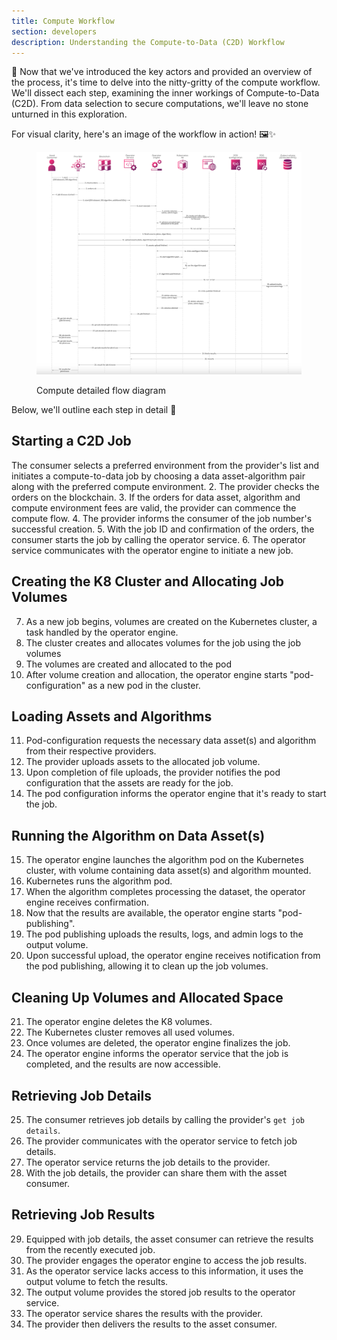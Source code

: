 ```yaml
---
title: Compute Workflow
section: developers
description: Understanding the Compute-to-Data (C2D) Workflow
---
```


🚀  Now that we've introduced the key actors and provided an overview of the process, it's time to delve into the nitty-gritty of the compute workflow. We'll dissect each step, examining the inner workings of Compute-to-Data (C2D). From data selection to secure computations, we'll leave no stone unturned in this exploration. 

For visual clarity, here's an image of the workflow in action! 🖼️✨

<figure><img src="../../.gitbook/assets/c2d/c2d_detailed_flow.png" alt=""><figcaption><p>Compute detailed flow diagram</p></figcaption></figure>

Below, we'll outline each step in detail 📝

## Starting a C2D Job
The consumer selects a preferred environment from the provider's list and initiates a compute-to-data job by choosing a data asset-algorithm pair along with the preferred compute environment.
2. The provider checks the orders on the blockchain.
3. If the orders for data asset, algorithm and compute environment fees are valid, the provider can commence the compute flow.
4. The provider informs the consumer of the job number's successful creation.
5. With the job ID and confirmation of the orders, the consumer starts the job by calling the operator service.
6. The operator service communicates with the operator engine to initiate a new job.

## Creating the K8 Cluster and Allocating Job Volumes
7. As a new job begins, volumes are created on the Kubernetes cluster, a task handled by the operator engine.
8. The cluster creates and allocates volumes for the job using the job volumes
9. The volumes are created and allocated to the pod
10. After volume creation and allocation, the operator engine starts "pod-configuration" as a new pod in the cluster.

## Loading Assets and Algorithms
11. Pod-configuration requests the necessary data asset(s) and algorithm from their respective providers.
12. The provider uploads assets to the allocated job volume.
13. Upon completion of file uploads, the provider notifies the pod configuration that the assets are ready for the job.
14. The pod configuration informs the operator engine that it's ready to start the job.

## Running the Algorithm on Data Asset(s)
15. The operator engine launches the algorithm pod on the Kubernetes cluster, with volume containing data asset(s) and algorithm mounted.
16. Kubernetes runs the algorithm pod.
17. When the algorithm completes processing the dataset, the operator engine receives confirmation.
18. Now that the results are available, the operator engine starts "pod-publishing".
19. The pod publishing uploads the results, logs, and admin logs to the output volume.
20. Upon successful upload, the operator engine receives notification from the pod publishing, allowing it to clean up the job volumes.

## Cleaning Up Volumes and Allocated Space
21. The operator engine deletes the K8 volumes.
22. The Kubernetes cluster removes all used volumes.
23. Once volumes are deleted, the operator engine finalizes the job.
24. The operator engine informs the operator service that the job is completed, and the results are now accessible.

## Retrieving Job Details
25. The consumer retrieves job details by calling the provider's `get job details`.
26. The provider communicates with the operator service to fetch job details.
27. The operator service returns the job details to the provider.
28. With the job details, the provider can share them with the asset consumer.

## Retrieving Job Results
29. Equipped with job details, the asset consumer can retrieve the results from the recently executed job.
30. The provider engages the operator engine to access the job results.
31. As the operator service lacks access to this information, it uses the output volume to fetch the results.
32. The output volume provides the stored job results to the operator service.
33. The operator service shares the results with the provider.
34. The provider then delivers the results to the asset consumer.

